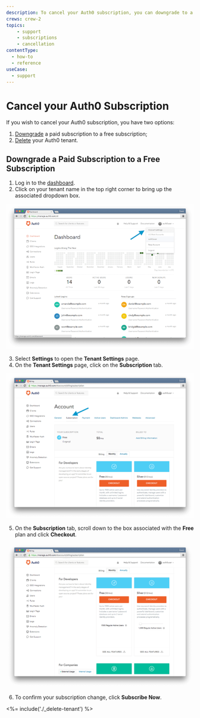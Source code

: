 ```yaml
---
description: To cancel your Auth0 subscription, you can downgrade to a free subscription or delete your tenant.
crews: crew-2
topics:
    - support
    - subscriptions
    - cancellation
contentType:
  - how-to
  - reference
useCase:
  - support
---
```


# Cancel your Auth0 Subscription

If you wish to cancel your Auth0 subscription, you have two options:

1. [Downgrade](#downgrade-a-paid-subscription-to-a-free-subscription) a paid subscription to a free subscription;
2. [Delete](#delete-your-auth0-tenant) your Auth0 tenant.

## Downgrade a Paid Subscription to a Free Subscription

1. Log in to the [dashboard](${manage_url}).
2. Click on your tenant name in the top right corner to bring up the associated dropdown box.

![](/media/articles/subscriptions/dashboard.png)

3. Select **Settings** to open the **Tenant Settings** page.
4. On the **Tenant Settings** page, click on the **Subscription** tab.

![](/media/articles/subscriptions/subscription.png)

5. On the **Subscription** tab, scroll down to the box associated with the **Free** plan and click **Checkout**.

![](/media/articles/subscriptions/free-subscription.png)

6. To confirm your subscription change, click **Subscribe Now**.

<%= include('./_delete-tenant') %>
